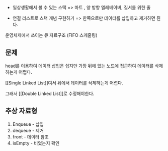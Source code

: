 

- 일상생활에서 볼 수 있는 스택
=> 마트 , 양 방향 엘레베이버, 질서를 위한 줄 


- 연결 리스트로 스택 개념 구현하기 
=> 한쪽으로만 데이터를 삽입하고 제거하면 된다. 



운영체제에서 쓰이는 큐 자료구조 (FIFO 스케줄링)

## 문제 
head를 이용하여 데이터 삽입은 쉽지만 가장 뒤에 있는 노드에 접근하여 데이터를 삭제하는게 어렵다.

[[Single Linked List]]여서 뒤에서 데이터를 삭제하는게 어렵다.

그래서 [[Double Linked List]]로 수정해야한다. 


## 추상 자료형
1. Enqueue - 삽입
2. dequeue - 제거
3. front - 데이터 참조 
4. isEmpty - 비었는지 확인 





